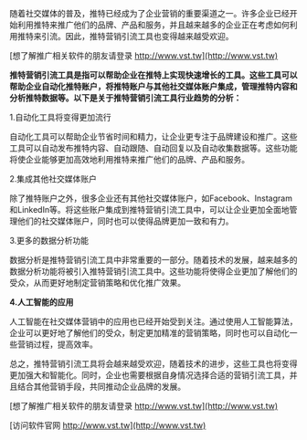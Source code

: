 随着社交媒体的普及，推特已经成为了企业营销的重要渠道之一。许多企业已经开始利用推特来推广他们的品牌、产品和服务，并且越来越多的企业正在考虑如何利用推特来引流。因此，推特营销引流工具也变得越来越受欢迎。

[想了解推广相关软件的朋友请登录 http://www.vst.tw](http://www.vst.tw)

**推特营销引流工具是指可以帮助企业在推特上实现快速增长的工具。这些工具可以帮助企业自动化推特账户，将推特账户与其他社交媒体账户集成，管理推特内容和分析推特数据等。以下是关于推特营销引流工具行业趋势的分析：**

1.自动化工具将变得更加流行

自动化工具可以帮助企业节省时间和精力，让企业更专注于品牌建设和推广。这些工具可以自动发布推特内容、自动跟随、自动回复以及自动收集数据等。这些功能将使企业能够更加高效地利用推特来推广他们的品牌、产品和服务。

2.集成其他社交媒体账户

除了推特账户之外，很多企业还有其他社交媒体账户，如Facebook、Instagram和LinkedIn等。将这些账户集成到推特营销引流工具中，可以让企业更加全面地管理他们的社交媒体账户，同时也可以使得品牌更加一致和有力。

3.更多的数据分析功能

数据分析是推特营销引流工具中非常重要的一部分。随着技术的发展，越来越多的数据分析功能将被引入推特营销引流工具中。这些功能将使得企业更加了解他们的受众，从而更好地制定营销策略和优化推广效果。

**4.人工智能的应用**

人工智能在社交媒体营销中的应用也已经开始受到关注。通过使用人工智能算法，企业可以更好地了解他们的受众，制定更加精准的营销策略，同时也可以自动化一些营销过程，提高效率。

总之，推特营销引流工具将会越来越受欢迎，随着技术的进步，这些工具也将变得更加强大和智能化。同时，企业也需要根据自身情况选择合适的营销引流工具，并且结合其他营销手段，共同推动企业品牌的发展。

[想了解推广相关软件的朋友请登录 http://www.vst.tw](http://www.vst.tw)


[访问软件官网 http://www.vst.tw](http://www.vst.tw)
